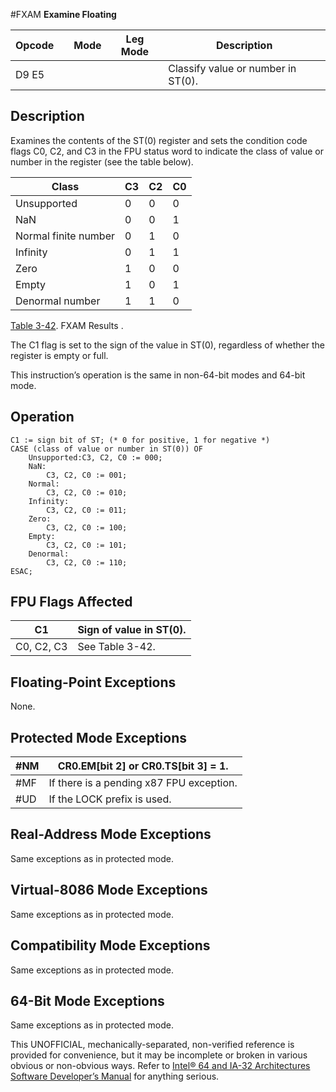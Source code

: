 #FXAM
**Examine Floating**

| Opcode |     | Mode | Leg Mode | Description                        |
| ------ | --- | ---- | -------- | ---------------------------------- |
| D9 E5  |     |      |          | Classify value or number in ST(0). |

## Description

Examines the contents of the ST(0) register and sets the condition code flags C0, C2, and C3 in the FPU status word to indicate the class of value or number in the register (see the table below).

| Class                | C3  | C2  | C0  |
| -------------------- | --- | --- | --- |
| Unsupported          | 0   | 0   | 0   |
| NaN                  | 0   | 0   | 1   |
| Normal finite number | 0   | 1   | 0   |
| Infinity             | 0   | 1   | 1   |
| Zero                 | 1   | 0   | 0   |
| Empty                | 1   | 0   | 1   |
| Denormal number      | 1   | 1   | 0   |

[Table 3-42](/x86/fxam#tbl-3-42). FXAM Results .

The C1 flag is set to the sign of the value in ST(0), regardless of whether the register is empty or full.

This instruction’s operation is the same in non-64-bit modes and 64-bit mode.

## Operation

```
C1 := sign bit of ST; (* 0 for positive, 1 for negative *)
CASE (class of value or number in ST(0)) OF
    Unsupported:C3, C2, C0 := 000;
    NaN:
        C3, C2, C0 := 001;
    Normal:
        C3, C2, C0 := 010;
    Infinity:
        C3, C2, C0 := 011;
    Zero:
        C3, C2, C0 := 100;
    Empty:
        C3, C2, C0 := 101;
    Denormal:
        C3, C2, C0 := 110;
ESAC;

```

## FPU Flags Affected

| C1         | Sign of value in ST(0). |
| ---------- | ----------------------- |
| C0, C2, C3 | See Table 3-42.         |

## Floating-Point Exceptions

None.

## Protected Mode Exceptions

| \#​NM  | CR0.EM[bit 2] or CR0.TS[bit 3] = 1.      |
| ------ | ---------------------------------------- |
| \#​​MF | If there is a pending x87 FPU exception. |
| #​​​UD | If the LOCK prefix is used.              |

## Real-Address Mode Exceptions

Same exceptions as in protected mode.

## Virtual-8086 Mode Exceptions

Same exceptions as in protected mode.

## Compatibility Mode Exceptions

Same exceptions as in protected mode.

## 64-Bit Mode Exceptions

Same exceptions as in protected mode.

This UNOFFICIAL, mechanically-separated, non-verified reference is provided for convenience, but it may be
incomplete or broken in various obvious or non-obvious
ways. Refer to [Intel® 64 and IA-32 Architectures Software Developer’s Manual](https://software.intel.com/en-us/download/intel-64-and-ia-32-architectures-sdm-combined-volumes-1-2a-2b-2c-2d-3a-3b-3c-3d-and-4) for anything serious.
